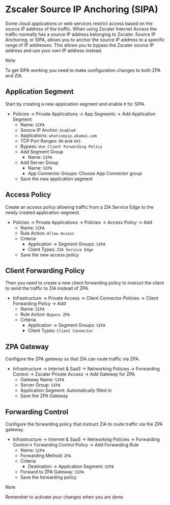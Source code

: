 # Zscaler Source IP Anchoring (SIPA)

Some cloud applications or web services restrict access based on the source IP address of the traffic. When using Zscaler Internet Access the traffic normally has a source IP address belonging to Zscaler. Source IP Anchoring, or SIPA, allows you to anchor the source IP address to a specific range of IP addresses. This allows you to bypass the Zscaler source IP address and use your own IP address instead.  

> [!NOTE]
> To get SIPA working you need to make configuration changes to both ZPA and ZIA.

## Application Segment

Start by creating a new application segment and enable it for SIPA.  

- Policies -> Private Applications -> App Segments -> Add Application Segment
	- Name: `SIPA`
	- Source IP Anchor: `Enabled`
	- Applications: `whatismyip.akamai.com`
	- TCP Port Ranges: `80` and `443`
	- Bypass: `Use Client Forwarding Policy`
	- Add Segment Group
		- Name: `SIPA`
	- Add Server Group
		- Name: `SIPA`
		- App Connector Groups: Choose App Connector group
	- Save the new application segment

## Access Policy

Create an access policy allowing traffic from a ZIA Service Edge to the newly created application segment.  

- Policies -> Private Applications -> Policies -> Access Policy -> Add
	- Name: `SIPA`
	- Rule Action: `Allow Access`
	- Criteria
		- Application -> Segment Groups: `SIPA`
		- Client Types: `ZIA Service Edge`
	- Save the new access policy

## Client Forwarding Policy

Then you need to create a new client forwarding policy to instruct the client to send the traffic to ZIA instead of ZPA.  

- Infrastructure -> Private Access -> Client Connector Policies -> Client Forwarding Policy -> Add
	- Name: `SIPA`
	- Rule Action: `Bypass ZPA`
	- Criteria
		- Application -> Segment Groups: `SIPA`
		- Client Types: `Client Connector`

## ZPA Gateway

Configure the ZPA gateway so that ZIA can route traffic via ZPA.  

- Infrastructure -> Internet & SaaS -> Networking Policies -> Forwarding Control ->  Zscaler Private Access -> Add Gateway for ZPA
	- Gateway Name: `SIPA`
	- Server Group: `SIPA`
	- Application Segment: Automatically filled in
	- Save the ZPA Gateway

## Forwarding Control

Configure the forwarding policy that instruct ZIA to route traffic via the ZPA gateway.  

- Infrastructure -> Internet & SaaS -> Networking Policies -> Forwarding Control-> Forwarding Control Policy -> Add Forwarding Rule
	- Name: `SIPA`
	- Forwarding Method: `ZPA`
	- Criteria
		- Destination -> Application Segment: `SIPA`
	- Forward to ZPA Gateway: `SIPA`
	- Save the forwarding policy

> [!NOTE]
> Remember to activate your changes when you are done.
